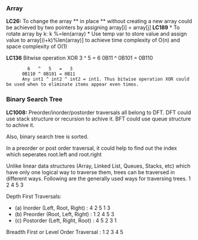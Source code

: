 ### Array
**LC26:** To change the array ** in place ** without creating a new array could be achieved by two pointers by assigning array[i] = array[j]
**LC189** 
          * To rotate array by k: k %=len(array)
          * Use temp var to store value and assign value to array[(i+k)%len(array)] to achieve time complexity of O(n) and space complexity of O(1)
          
**LC136** Bitwise operation XOR
           3   ^   5   =   6
          0B11 ^ 0B101 = 0B110
          
            6   ^   5   =   3
          0B110 ^ 0B101 = 0B11
          Any int1 ^ int2 ^ int2 = int1. Thus bitwise operation XOR could be used when to eliminate items appear even times.

          



### Binary Search Tree

**LC1008:** Preorder/inorder/postorder traversals all belong to DFT. 
DFT could use stack structure or recursion to achive it.
BFT could use queue structure to achive it.

Also, binary search tree is sorted. 

In a preorder or post order traversal, it could help to find out the index which seperates root.left and root.right


Unlike linear data structures (Array, Linked List, Queues, Stacks, etc) which have only one logical way to traverse them, trees can be traversed in different ways. Following are the generally used ways for traversing trees.
1
  2 
    4
    5
  3


Depth First Traversals:
* (a) Inorder (Left, Root, Right) : 4 2 5 1 3
* (b) Preorder (Root, Left, Right) : 1 2 4 5 3
* (c) Postorder (Left, Right, Root) : 4 5 2 3 1

Breadth First or Level Order Traversal : 1 2 3 4 5

